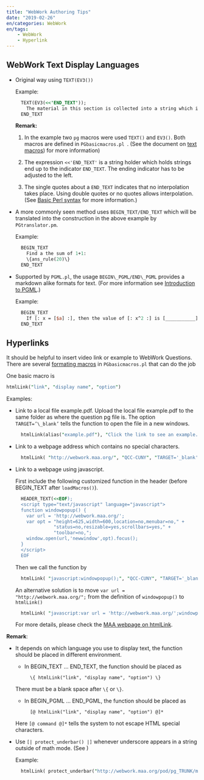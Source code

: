 ```yaml
---
title: "WebWork Authoring Tips"
date: "2019-02-26"
en/categories: WebWork
en/tags: 
    - WebWork
    - Hyperlink
---
```


## WebWork Text Display Languages

- Original way using `TEXT(EV3())`
  
  Example:

  ```perl  
    TEXT(EV3(<<'END_TEXT'));
      The material in this section is collected into a string which is then passed to the EV3 (evaluation 3 ) routine which handles      processing of the sections in curly braces, then does interpolation, and finally processes the LaTeX commands.
    END_TEXT
  ```

    **Remark:**

  1. In the example two `pg` macros were used `TEXT()` and `EV3()`. Both macros are defined in `PGbasicmacros.pl `. (See the document on [text macros](http://webwork.maa.org/pod/pg_TRUNK/macros/PGbasicmacros.pl.html#text_macros)) for more information)

  2. The expression `<<'END_TEXT'` is a string holder which holds strings end up to the indicator `END_TEXT`. The ending indicator has to be adjusted to the left.

  3. The single quotes about a `END_TEXT` indicates that no interpolation takes place. Using double quotes or no quotes allows interpolation. (See [Basic Perl syntax](http://webwork.maa.org/wiki/Basic_Perl_syntax) for more information.)

- A more commonly seen method uses `BEGIN_TEXT/END_TEXT` which will be translated into the construction in the above example by `PGtranslator.pm`.

  Example:

  ```perl 
    BEGIN_TEXT
      Find a the sum of 1+1:
      \{ans_rule(20)\}
    END_TEXT
  ```

- Supported by `PGML.pl`, the usage `BEGIN\_PGML/END\_PGML` provides a markdown alike formats for text. (For more information see [Introduction to PGML](http://webwork.maa.org/wiki/Introduction_to_PGML).)
  
  Example:

  ```perl 
    BEGIN_TEXT
      If [: x = [$a] :], then the value of [: x^2 :] is [___________]
    END_TEXT
  ```

## Hyperlinks

It should be helpful to insert video link or example to WebWork Questions. There are several [formating macros](http://webwork.maa.org/pod/pg_TRUNK/macros/PGbasicmacros.pl.html#formatting_macros) in `PGbasicmacros.pl` that can do the job

One basic macro is

```perl
htmlLink("link", "display name", "option")
```

Examples:

- Link to a local file example.pdf. Upload the local file example.pdf
  to the same folder as where the question pg file is. The option
  `TARGET=’\_blank’` tells the function to open the file in a new
  windows.

  ```perl
    htmlLink(alias("example.pdf"), "Click the link to see an example.", "TARGET='_blank'")
  ```

- Link to a webpage address which contains no special characters.

  ```perl
    htmlLink( "http://webwork.maa.org/", "QCC-CUNY", "TARGET='_blank'")
  ```

- Link to a webpage using javascript.

  First include the following customized function in the header (before BEGIN_TEXT after `loadMacros()`).

  ```perl
    HEADER_TEXT(<<EOF);
    <script type="text/javascript" language="javascript">
    function windowpopup() {
      var url = 'http://webwork.maa.org/';
      var opt = "height=625,width=600,location=no,menubar=no," +
                "status=no,resizable=yes,scrollbars=yes," +
                "toolbar=no,";
      window.open(url,'newwindow',opt).focus();
    }
    </script>
    EOF
  ```

  Then we call the function by

  ```perl
    htmlLink( "javascript:windowpopup();", "QCC-CUNY", "TARGET='_blank'")
  ```

  An alternative solution is to move `var url = "http://webwork.maa.org/";` from the definition of `windowpopup()` to `htmlLink()`

  ```perl
    htmlLink( "javascript:var url = 'http://webwork.maa.org/';windowpopup();", "QCC-CUNY", "TARGET='_blank'")
  ```

  For more details, please check the [MAA webpage on htmlLink](http://webwork.maa.org/wiki/HtmlLinks#.WrF5GGaZPuQ).

**Remark**:

- It depends on which language you use to display text, the function should be placed in different environment.

  - In BEGIN\_TEXT … END\_TEXT, the function should be placed as

          \{ htmlLink("link", "display name", "option") \}
  There must be a blank space after `\{` or `\}`.

  - In BEGIN\_PGML … END\_PGML, the function should be placed as

          [@ htmlLink("link", "display name", "option") @]*

  Here `[@ command @]*` tells the system to not escape HTML special
  characters.

- Use `[| protect_underbar() |]` whenever underscore appears in a
  string outside of math mode. (See )

  Example:

  ```perl
    htmlLink( protect_underbar("http://webwork.maa.org/pod/pg_TRUNK/macros/PGbasicmacros.pl.html"), display name"))
  ```